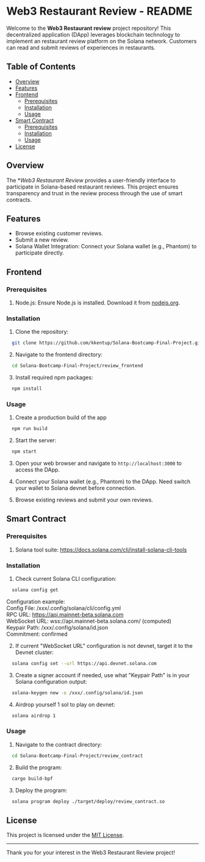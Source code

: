 # Web3 Restaurant Review - README

Welcome to the **Web3 Restaurant review** project repository! This decentralized application (DApp) leverages blockchain technology to implement an restaurant review platform on the Solana network. Customers can read and submit reviews of experiences in restaurants.

## Table of Contents

- [Overview](#overview)
- [Features](#features)
- [Frontend](#frontend)
  - [Prerequisites](#prerequisites)
  - [Installation](#installation)
  - [Usage](#usage)
- [Smart Contract](#smart-contract)
  - [Prerequisites](#prerequisites)
  - [Installation](#installation)
  - [Usage](#usage)
- [License](#license)

## Overview

The **Web3 Restaurant Review* provides a user-friendly interface to participate in Solana-based restaurant reviews. This project ensures transparency and trust in the review process through the use of smart contracts.

## Features

- Browse existing customer reviews.
- Submit a new review.
- Solana Wallet Integration: Connect your Solana wallet (e.g., Phantom) to participate directly.

## Frontend

### Prerequisites

1. Node.js: Ensure Node.js is installed. Download it from [nodejs.org](https://nodejs.org/).

### Installation

1. Clone the repository:

```bash
  git clone https://github.com/kkentup/Solana-Bootcamp-Final-Project.git
```

2. Navigate to the frontend directory:

```bash
  cd Solana-Bootcamp-Final-Project/review_frontend
```

3. Install required npm packages:

```bash
  npm install
```

### Usage
1. Create a production build of the app

```bash
  npm run build
```

2. Start the server:

```bash
  npm start
```

3. Open your web browser and navigate to `http://localhost:3000` to access the DApp.

4. Connect your Solana wallet (e.g., Phantom) to the DApp. Need switch your wallet to Solana devnet before connection.

5. Browse existing reviews and submit your own reviews.

## Smart Contract

### Prerequisites
1. Solana tool suite: https://docs.solana.com/cli/install-solana-cli-tools

### Installation
1. Check current Solana CLI configuration:

```bash
  solana config get
```
Configuration example: \
Config File: /xxx/.config/solana/cli/config.yml \
RPC URL: https://api.mainnet-beta.solana.com \
WebSocket URL: wss://api.mainnet-beta.solana.com/ (computed) \
Keypair Path: /xxx/.config/solana/id.json \
Commitment: confirmed

2. If current "WebSocket URL" configuration is not devnet, target it to the Devnet cluster:

```bash
  solana config set --url https://api.devnet.solana.com
```

3. Create a signer account if needed, use what "Keypair Path" is in your Solana configuration output:

```bash
  solana-keygen new -o /xxx/.config/solana/id.json
```

4. Airdrop yourself 1 sol to play on devnet:

```bash
  solana airdrop 1
```

### Usage
1. Navigate to the contract directory:

```bash
  cd Solana-Bootcamp-Final-Project/review_contract
```

2. Build the program:

```bash
  cargo build-bpf
```

3. Deploy the program:

```bash
  solana program deploy ./target/deploy/review_contract.so
```

## License

This project is licensed under the [MIT License](LICENSE).

---

Thank you for your interest in the Web3 Restaurant Review project!
